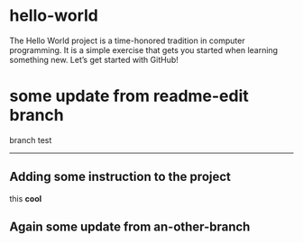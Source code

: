# hello-world
The Hello World project is a time-honored tradition in computer programming. It is a simple exercise that gets you started when learning something new. Let’s get started with GitHub!

# some update from readme-edit branch
branch test

---
## Adding some instruction to the project
this **cool**

## Again some update from an-other-branch
